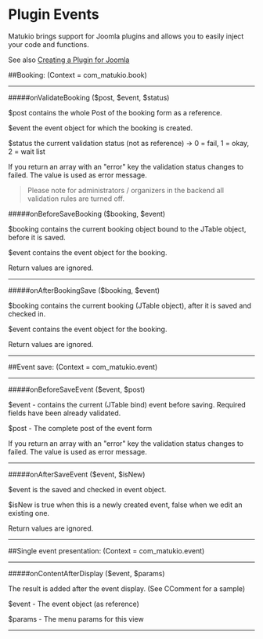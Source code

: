 # Plugin Events

Matukio brings support for Joomla plugins and allows  you to easily inject your code and functions.

See also [Creating a Plugin for Joomla](https://docs.joomla.org/J3.x:Creating_a_Plugin_for_Joomla)

##Booking:
(Context = com_matukio.book)

---

#####onValidateBooking ($post, $event, $status)

$post contains the whole Post of the booking form as a reference.

$event the event object for which the booking is created.

$status the current validation status (not as reference) -> 0 = fail, 1 = okay, 2 = wait list

If you return an array with an "error" key the validation status changes to failed. The value is used as error message.

>Please note for administrators / organizers in the backend all validation rules are turned off.


#####onBeforeSaveBooking ($booking, $event)

$booking contains the current booking object bound to the JTable object, before it is saved. 

$event contains the event object for the booking.

Return values are ignored.

---

#####onAfterBookingSave ($booking, $event)

$booking contains the current booking (JTable object), after it is saved and checked in. 

$event contains the event object for the booking.

Return values are ignored.

---

##Event save: 
(Context = com_matukio.event)

---

#####onBeforeSaveEvent ($event, $post)

$event - contains the current (JTable bind) event before saving. Required fields have been already validated.

$post - The complete post of the event form

If you return an array with an "error" key the validation status changes to failed. The value is used as error message.

---

#####onAfterSaveEvent ($event, $isNew)

$event is the saved and checked in event object. 

$isNew is true when this is a newly created event, false when we edit an existing one.

Return values are ignored.

---

##Single event presentation:
(Context = com_matukio.event)

---

#####onContentAfterDisplay ($event, $params)

The result is added after the event display. (See CComment for a sample)

$event - The event object (as reference)

$params - The menu params for this view


---
